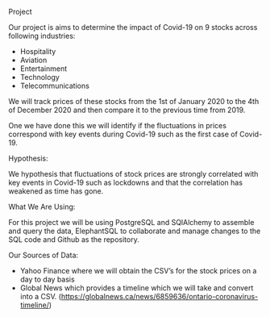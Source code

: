Project

Our project is aims to determine the impact of Covid-19 on 9 stocks across following industries:

* Hospitality
* Aviation
* Entertainment
* Technology 
* Telecommunications

We will track prices of these stocks from the 1st of January 2020 to the 4th of December 2020 and then compare it to the previous time from 2019. 

One we have done this we will identify if the fluctuations in prices correspond with key events during Covid-19 such as the first case of Covid-19.

Hypothesis:

We hypothesis that fluctuations of stock prices are strongly correlated with key events in Covid-19 such as lockdowns and that the correlation has weakened as time has gone.

What We Are Using:

For this project we will be using PostgreSQL and SQlAlchemy to assemble and query the data, ElephantSQL to collaborate and manage changes to the SQL code and Github as the repository.


Our Sources of Data:

- Yahoo Finance where we will obtain the CSV’s for the stock prices on a day to day basis
- Global News which provides a timeline which we will take and convert into a CSV. (https://globalnews.ca/news/6859636/ontario-coronavirus-timeline/)
